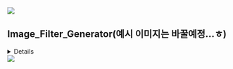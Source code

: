 <img src="https://capsule-render.vercel.app/api?type=waving&color=timeGradient&section=header&text=GAN_based_Image_Restoration&fontSize=50" />

## Image_Filter_Generator(예시 이미지는 바꿀예정...ㅎ)
<details>
 
1. full_filter(Can_Option, File_Path, Image_width, Image_height) # Animal ears, nose
    1. Cam_Option : Numeric index -> Camera, Filepath -> save_filename
    2. File_Path : filtered image will be saved here
    3. Image_width : image width
    4. Image_heigth : image height

 
![test_gt](https://github.com/KBC-1315/GAN_based_Image_Restoration/assets/77442063/5033c90e-7e48-4aa8-82ed-9ce9f6f8ce32)
![testfull_filter](https://github.com/KBC-1315/GAN_based_Image_Restoration/assets/77442063/e68be829-1e80-4efc-bf65-8c5c57d03351)
 
2. nose_filter(Can_Option, File_Path, Image_width, Image_height) # Pig nose only
    1. Cam_Option : Numeric index -> Camera, Filepath -> save_filename
    2. File_Path : filtered image will be saved here
    3. Image_width : image width
    4. Image_heigth : image height
       
![nose_filter_output png_gt](https://github.com/KBC-1315/GAN_based_Image_Restoration/assets/77442063/7c71b0b8-ab67-42ea-8af1-4ad5bf2bf892)
![nose_filter_output png_nose_filter](https://github.com/KBC-1315/GAN_based_Image_Restoration/assets/77442063/e5a3c59b-5db7-4916-a10f-695ec9ff3754)

3. glitter_filter(Cam_Option, File_Path, Filter_Level) # gliter filter
    1. Cam_Option : Numeric index -> Camera, Filepath -> save_filename
    2. File_Path : filtered image will be saved here
    3. Image_width : image width
    4. Image_heigth : image height
    5. Filter_Level : frequency of glitter 0 = maximum, large num to decrease(integer only >= 0)

![glitter_test_gt](https://github.com/KBC-1315/GAN_based_Image_Restoration/assets/77442063/00e14a75-e90e-4a24-a56f-241534c08e49)
![glitter_test_glitter](https://github.com/KBC-1315/GAN_based_Image_Restoration/assets/77442063/275d57d6-b4fe-410e-ba12-a63fdfbcb57a)
</details>

<img src="https://capsule-render.vercel.app/api?type=waving&color=timeGradient&section=footer&text=GIST_24SS_Data_Engineering_Team1&fontSize=50" />

